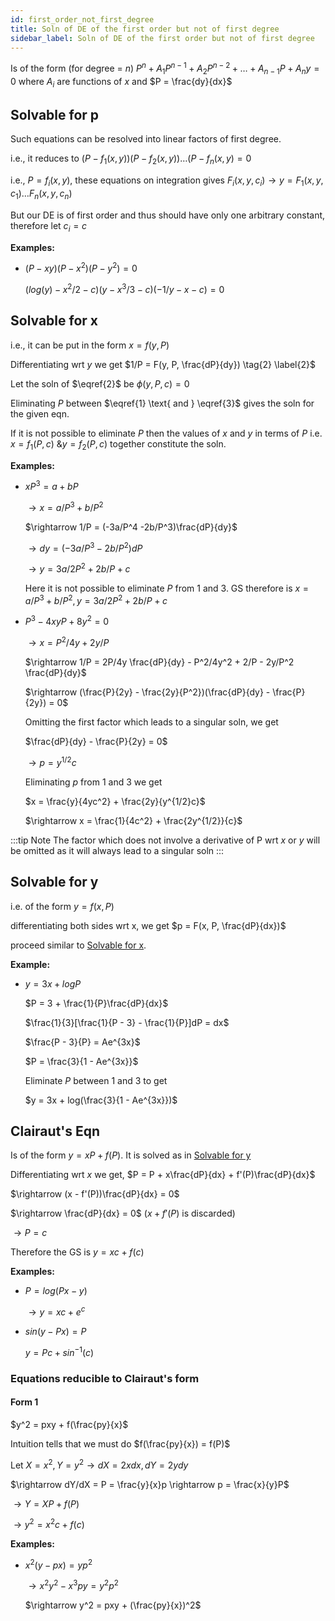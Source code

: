```yaml
---
id: first_order_not_first_degree
title: Soln of DE of the first order but not of first degree
sidebar_label: Soln of DE of the first order but not of first degree
---
```


Is of the form (for degree = $n$) $P^n + A_1P^{n - 1} + A_2P^{n - 2} + \dots + A_{n - 1}P + A_ny = 0$
where $A_i$ are functions of $x$ and $P = \frac{dy}{dx}$

## Solvable for p

Such equations can be resolved into linear factors of first degree.

i.e., it reduces to $(P - f_1(x, y))(P - f_2(x, y))\dots (P - f_n(x, y) = 0$

i.e., $P = f_i(x, y)$, these equations on integration gives $F_i(x, y, c_i) \rightarrow y = F_1(x, y, c_1) \dots F_n(x, y, c_n)$

But our DE is of first order and thus should have only one arbitrary constant, therefore let $c_i = c$

**Examples:**

- $(P - xy) (P - x^2) (P - y^2) = 0$

  $(log(y) - x^2/2 - c)(y - x^3/3 - c)(-1/y - x - c) = 0$

## Solvable for x

i.e., it can be put in the form $x = f(y, P) \tag{1} \label{1}$

Differentiating wrt $y$ we get $1/P = F(y, P, \frac{dP}{dy}) \tag{2} \label{2}$

Let the soln of $\eqref{2}$ be $\phi(y, P, c) = 0 \label{3} \tag{3}$

Eliminating $P$ between $\eqref{1} \text{ and } \eqref{3}$ gives the soln for the given eqn.

If it is not possible to eliminate $P$ then the values of $x$ and $y$ in terms of $P$ i.e. $x = f_1(P, c) \text{ \& } y = f_2(P, c)$ together constitute the soln.

**Examples:**

- $xP^3 = a + bP$

  $\rightarrow x = a/P^3 + b/P^2$

  $\rightarrow 1/P = (-3a/P^4 -2b/P^3)\frac{dP}{dy}$

  $\rightarrow dy = (-3a/P^3 -2b/P^2)dP$

  $\rightarrow y = 3a/2P^2 + 2b/P + c$

  Here it is not possible to eliminate $P$ from 1 and 3. GS therefore is $x = a/P^3 + b/P^2, y = 3a/2P^2 + 2b/P + c$

- $P^3 - 4xyP + 8y^2 = 0$

  $\rightarrow x = P^2/4y + 2y/P$

  $\rightarrow 1/P = 2P/4y \frac{dP}{dy} - P^2/4y^2 + 2/P - 2y/P^2 \frac{dP}{dy}$

  $\rightarrow (\frac{P}{2y} - \frac{2y}{P^2})(\frac{dP}{dy} - \frac{P}{2y}) = 0$

  Omitting the first factor which leads to a singular soln, we get

  $\frac{dP}{dy} - \frac{P}{2y} = 0$

  $\rightarrow p = y^{1/2}c$

  Eliminating $p$ from 1 and 3 we get

  $x = \frac{y}{4yc^2} + \frac{2y}{y^{1/2}c}$

  $\rightarrow x = \frac{1}{4c^2} + \frac{2y^{1/2}}{c}$

:::tip Note
The factor which does not involve a derivative of P wrt $x \text{ or }y$ will be omitted as it will always lead to a singular soln
:::

## Solvable for y

i.e. of the form $y = f(x, P)$

differentiating both sides wrt x, we get $p = F(x, P, \frac{dP}{dx})$

proceed similar to [Solvable for x](#Solvable-for-x).

**Example:**

- $y = 3x + logP$

  $P = 3 + \frac{1}{P}\frac{dP}{dx}$

  $\frac{1}{3}[\frac{1}{P - 3} - \frac{1}{P}]dP = dx$

  $\frac{P - 3}{P} = Ae^{3x}$

  $P = \frac{3}{1 - Ae^{3x}}$

  Eliminate $P$ between 1 and 3 to get

  $y = 3x + log(\frac{3}{1 - Ae^{3x}})$

## Clairaut's Eqn

Is of the form $y = xP + f(P)$. It is solved as in [Solvable for y](#Solvable-for-y)

Differentiating wrt $x$ we get, $P = P + x\frac{dP}{dx} + f'(P)\frac{dP}{dx}$

$\rightarrow (x - f'(P))\frac{dP}{dx} = 0$

$\rightarrow \frac{dP}{dx} = 0$ ($x + f'(P)$ is discarded)

$\rightarrow P = c$

Therefore the GS is $y = xc + f(c)$

**Examples:**

- $P = log(Px - y)$

  $\rightarrow y = xc + e^c$

- $sin(y - Px) = P$

  $y = Pc + sin^{-1}(c)$

### Equations reducible to Clairaut's form

#### Form 1

$y^2 = pxy + f(\frac{py}{x}$

Intuition tells that we must do $f(\frac{py}{x}) = f(P)$

Let $X = x^2, Y = y^2 \rightarrow dX = 2xdx, dY = 2ydy$

$\rightarrow dY/dX = P = \frac{y}{x}p \rightarrow p = \frac{x}{y}P$

$\rightarrow Y = XP + f(P)$

$\rightarrow y^2 = x^2c + f(c)$

**Examples:**

- $x^2(y - px) = yp^2$

  $\rightarrow x^2y^2 - x^3py = y^2p^2$

  $\rightarrow y^2 = pxy + (\frac{py}{x})^2$
